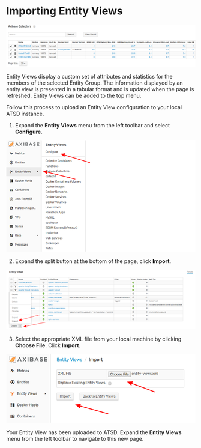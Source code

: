 # Importing Entity Views

![](images/entity-views.png)

Entity Views display a custom set of attributes and statistics for the members of the selected Entity Group. The information displayed by an entity view is presented in a tabular format and is updated when the page is refreshed. Entity Views can be added to the top menu.

Follow this process to upload an Entity View configuration to your local ATSD instance.

1. Expand the **Entity Views** menu from the left toolbar and select **Configure**.

![](images/portal-config-path.png)

2. Expand the split button at the bottom of the page, click **Import**.

![](images/import-evs.png)

3. Select the appropriate XML file from your local machine by clicking **Choose File**. Click **Import**.

![](images/import-page.png)

Your Entity View has been uploaded to ATSD. Expand the **Entity Views** menu from the left toolbar to navigate to this new page.
